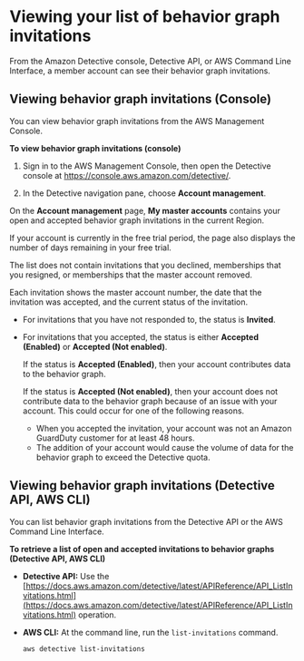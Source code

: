 # Viewing your list of behavior graph invitations<a name="member-view-graph-invitations"></a>

From the Amazon Detective console, Detective API, or AWS Command Line Interface, a member account can see their behavior graph invitations\.

## Viewing behavior graph invitations \(Console\)<a name="member-view-invitations-console"></a>

You can view behavior graph invitations from the AWS Management Console\.

**To view behavior graph invitations \(console\)**

1. Sign in to the AWS Management Console, then open the Detective console at [https://console\.aws\.amazon\.com/detective/](https://console.aws.amazon.com/detective/)\.

1. In the Detective navigation pane, choose **Account management**\.

On the **Account management** page, **My master accounts** contains your open and accepted behavior graph invitations in the current Region\.

If your account is currently in the free trial period, the page also displays the number of days remaining in your free trial\.

The list does not contain invitations that you declined, memberships that you resigned, or memberships that the master account removed\.

Each invitation shows the master account number, the date that the invitation was accepted, and the current status of the invitation\.
+ For invitations that you have not responded to, the status is **Invited**\.
+ For invitations that you accepted, the status is either **Accepted \(Enabled\)** or **Accepted \(Not enabled\)**\.

  If the status is **Accepted \(Enabled\)**, then your account contributes data to the behavior graph\.

  If the status is **Accepted \(Not enabled\)**, then your account does not contribute data to the behavior graph because of an issue with your account\. This could occur for one of the following reasons\.
  + When you accepted the invitation, your account was not an Amazon GuardDuty customer for at least 48 hours\.
  + The addition of your account would cause the volume of data for the behavior graph to exceed the Detective quota\.

## Viewing behavior graph invitations \(Detective API, AWS CLI\)<a name="member-view-invitations-api"></a>

You can list behavior graph invitations from the Detective API or the AWS Command Line Interface\.

**To retrieve a list of open and accepted invitations to behavior graphs \(Detective API, AWS CLI\)**
+ **Detective API:** Use the [https://docs.aws.amazon.com/detective/latest/APIReference/API_ListInvitations.html](https://docs.aws.amazon.com/detective/latest/APIReference/API_ListInvitations.html) operation\.
+ **AWS CLI:** At the command line, run the `list-invitations` command\.

  ```
  aws detective list-invitations
  ```
